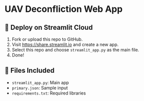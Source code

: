 
# UAV Deconfliction Web App

## 🚀 Deploy on Streamlit Cloud

1. Fork or upload this repo to GitHub.
2. Visit https://share.streamlit.io and create a new app.
3. Select this repo and choose `streamlit_app.py` as the main file.
4. Done!

## 📂 Files Included
- `streamlit_app.py`: Main app
- `primary.json`: Sample input
- `requirements.txt`: Required libraries
